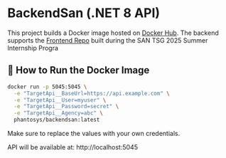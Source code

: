 # BackendSan (.NET 8 API)

This project builds a Docker image hosted on [Docker Hub](https://hub.docker.com/repository/docker/phantosys/backendsan).
The backend supports the [Frontend Repo](https://github.com/phantosys/SanTSG-Frontend) built during the SAN TSG 2025 Summer Internship Progra

## 🔧 How to Run the Docker Image

```bash
docker run -p 5045:5045 \
  -e "TargetApi__BaseUrl=https://api.example.com" \
  -e "TargetApi__User=myuser" \
  -e "TargetApi__Password=secret" \
  -e "TargetApi__Agency=abc" \
  phantosys/backendsan:latest
```
Make sure to replace the values with your own credentials.

API will be available at: http://localhost:5045
